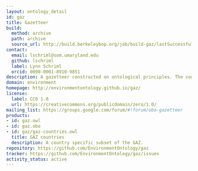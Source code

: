 ```yaml
---
layout: ontology_detail
id: gaz
title: Gazetteer
build:
  method: archive
  path: archive
  source_url: http://build.berkeleybop.org/job/build-gaz/lastSuccessfulBuild/artifact/*zip*/archive.zip
contact:
  email: lschriml@som.umaryland.edu
  github: lschriml
  label: Lynn Schriml
  orcid: 0000-0001-8910-9851
description: A gazetteer constructed on ontological principles. The countries are actively maintained.
domain: environment
homepage: http://environmentontology.github.io/gaz/
license:
  label: CC0 1.0
  url: https://creativecommons.org/publicdomain/zero/1.0/
mailing_list: https://groups.google.com/forum/#!forum/obo-gazetteer
products:
- id: gaz.owl
- id: gaz.obo
- id: gaz/gaz-countries.owl
  title: GAZ countries
  description: A country specific subset of the GAZ.
repository: https://github.com/EnvironmentOntology/gaz
tracker: https://github.com/EnvironmentOntology/gaz/issues
activity_status: active
---
```


